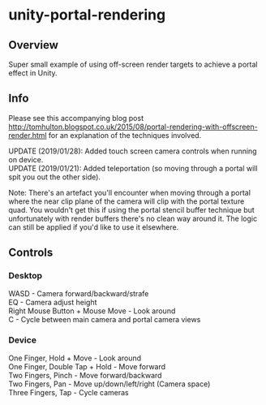 # unity-portal-rendering

## Overview

Super small example of using off-screen render targets to achieve a portal effect in Unity.

## Info

Please see this accompanying blog post <http://tomhulton.blogspot.co.uk/2015/08/portal-rendering-with-offscreen-render.html> for an explanation of the techniques involved.

UPDATE (2019/01/28): Added touch screen camera controls when running on device.  
UPDATE (2019/01/21): Added teleportation (so moving through a portal will spit you out the other side).

Note: There's an artefact you'll encounter when moving through a portal where the near clip plane of the camera will clip with the portal texture quad. You wouldn't get this if using the portal stencil buffer technique but unfortunately with render buffers there's no clean way around it. The logic can still be applied if you'd like to use it elsewhere.

## Controls

### Desktop

WASD - Camera forward/backward/strafe  
EQ - Camera adjust height  
Right Mouse Button + Mouse Move - Look around  
C - Cycle between main camera and portal camera views  

### Device

One Finger, Hold + Move - Look around  
One Finger, Double Tap + Hold - Move forward  
Two Fingers, Pinch - Move forward/backward  
Two Fingers, Pan - Move up/down/left/right (Camera space)  
Three Fingers, Tap - Cycle cameras  